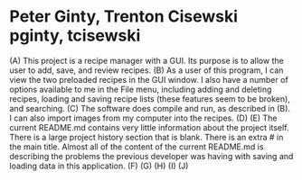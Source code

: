 Peter Ginty, Trenton Cisewski
pginty, tcisewski
======
(A) This project is a recipe manager with a GUI. Its purpose is to allow the user to add, save, and review recipes.
(B) As a user of this program, I can view the two preloaded recipes in the GUI window. I also have a number of options available to me in the File menu,
including adding and deleting recipes, loading and saving recipe lists (these features seem to be broken), and searching.
(C) The software does compile and run, as described in (B). I can also import images from my computer into the recipes.
(D) 
(E) The current README.md contains very little information about the project itself. There is a large project history section that is blank. There is an
extra # in the main title. Almost all of the content of the current README.md is describing the problems the previous developer was having with saving and
loading data in this application.
(F)
(G)
(H)
(I)
(J)
